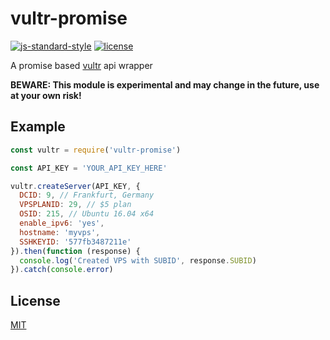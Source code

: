 # vultr-promise

[![js-standard-style](https://img.shields.io/badge/code%20style-standard-yellowgreen.svg)](http://standardjs.com/)
[![license](https://img.shields.io/badge/license-MIT-blue.svg)](LICENSE.md)

A promise based [vultr](https://vultr.com) api wrapper

**BEWARE: This module is experimental and may change in the future, use at your own risk!**

## Example
```javascript
const vultr = require('vultr-promise')

const API_KEY = 'YOUR_API_KEY_HERE'

vultr.createServer(API_KEY, {
  DCID: 9, // Frankfurt, Germany
  VPSPLANID: 29, // $5 plan
  OSID: 215, // Ubuntu 16.04 x64
  enable_ipv6: 'yes',
  hostname: 'myvps',
  SSHKEYID: '577fb3487211e'
}).then(function (response) {
  console.log('Created VPS with SUBID', response.SUBID)
}).catch(console.error)
```

## License
[MIT](LICENSE.md)
